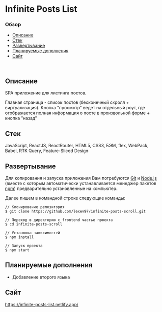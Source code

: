 # **Infinite Posts List**

### Обзор

- [Описание](#описание)
- [Стек](#стек)
- [Развертывание](#развертывание)
- [Планируемые дополнения](#планируемые-дополнения)
- [Сайт](#сайт)

<br>

## Описание

SPA приложение для листинга постов.

Главная страница - список постов (бесконечный скролл + виртуализация). Кнопка "просмотр" ведет на отдельный роут, где отображается полная информация о посте в произвольной форме + кнопка "назад"

## Стек

JavaScript, ReactJS, ReactRouter, HTML5, CSS3, БЭМ, flex, WebPack, Babel, RTK Query, Feature-Sliced Design

## Развертывание

Для копирования и запуска приложения Вам потребуются [Git](https://git-scm.com/) и [Node.js](https://nodejs.org/en/download/) (вместе с которым автоматически устанавливается менеджер пакетов [npm](http://npmjs.com/)) предварительно установленные на компьютер.

Далее пишем в командной строке следующие команды:

```
// Клонирование репозитория
$ git clone https://github.com/lexev97/infinite-posts-scroll.git

// Переход в директорию с frontend частью проекта
$ cd infinite-posts-scroll

// Установка зависимостей
$ npm install

// Запуск проекта
$ npm start
```

## Планируемые дополнения

- Добавление второго языка

## Сайт

https://infinite-posts-list.netlify.app/